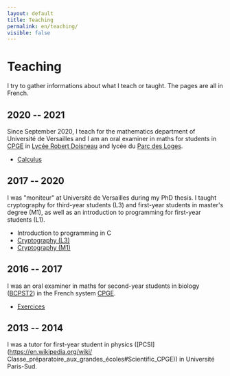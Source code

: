 ```yaml
---
layout: default
title: Teaching
permalink: en/teaching/
visible: false
---
```

# Teaching

I try to gather informations about what I teach or taught. The pages are all in
French.

## 2020 -- 2021

Since September 2020, I teach for the mathematics department of Université de
Versailles and I am an oral examiner in maths for students in
[CPGE](https://en.wikipedia.org/wiki/Classe_pr%C3%A9paratoire_aux_grandes_%C3%A9coles)
in [Lycée Robert Doisneau](/teaching/colles/doisneau) and lycée du
[Parc des Loges](/teaching/colles/parcdesloges).
* [Calculus](/teaching/ma100)

## 2017 -- 2020

I was "moniteur" at Université de Versailles during my PhD
thesis. I taught cryptography for third-year students (L3) and first-year
students in master's degree (M1), as well as an introduction to programming for
first-year students (L1).
* Introduction to programming in C
* [Cryptography (L3)](/teaching/crypto-l3)
* [Cryptography (M1)](/teaching/crypto-m1)

## 2016 -- 2017

I was an oral examiner in maths for second-year students in biology
([BCPST2](https://en.wikipedia.org/wiki/Classe_préparatoire_aux_grandes_écoles#Scientific_CPGE))
in the French system
[CPGE](https://en.wikipedia.org/wiki/Classe_pr%C3%A9paratoire_aux_grandes_%C3%A9coles). 
* [Exercices](/teaching/colles/jprevert)

## 2013 -- 2014

I was a tutor for first-year student in physics
([PCSI](https://en.wikipedia.org/wiki/
Classe_préparatoire_aux_grandes_écoles#Scientific_CPGE)) in Université
Paris-Sud.
